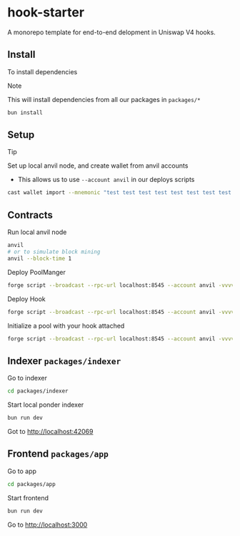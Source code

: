 # hook-starter

A monorepo template for end-to-end delopment in Uniswap V4 hooks.

## Install

To install dependencies

> [!NOTE]
> This will install dependencies from all our packages in `packages/*`

```bash
bun install
```

## Setup

> [!TIP]
> Set up local anvil node, and create wallet from anvil accounts
>
> - This allows us to use `--account anvil` in our deploys scripts
>
> ```sh
> cast wallet import --mnemonic "test test test test test test test test test test test junk" anvil
> ```

## Contracts

Run local anvil node

```sh
anvil
# or to simulate block mining
anvil --block-time 1
```

Deploy PoolManger

```sh
forge script --broadcast --rpc-url localhost:8545 --account anvil -vvvv script/00_DeployPoolManager.s.sol
```

Deploy Hook

```sh
forge script --broadcast --rpc-url localhost:8545 --account anvil -vvvv script/01_DeployHook.s.sol
```

Initialize a pool with your hook attached

```sh
forge script --broadcast --rpc-url localhost:8545 --account anvil -vvvv script/02_InitilizePool.s.sol
```

## Indexer `packages/indexer`

Go to indexer

```sh
cd packages/indexer
```

Start local ponder indexer

```sh
bun run dev
```

Got to [http://localhost:42069](http://localhost:42069)

## Frontend `packages/app`

Go to app

```sh
cd packages/app
```

Start frontend

```sh
bun run dev
```

Go to [http://localhost:3000](http://localhost:3000)
